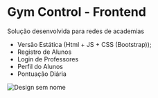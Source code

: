 
# Gym Control - Frontend
Solução desenvolvida para redes de academias

- Versão Estática (Html + JS + CSS (Bootstrap));
- Registro de Alunos
- Login de Professores
- Perfil do Alunos
- Pontuação Diária

![Design sem nome](https://github.com/davimcruz/gym-control-frontend/assets/36012158/267eadcf-791c-408a-9fdb-1d5d8062852a)

